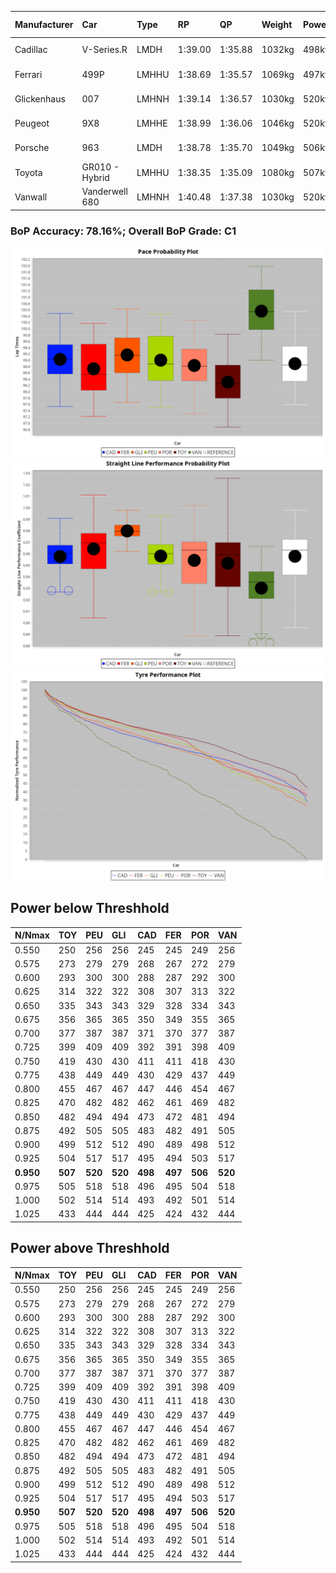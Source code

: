 |Manufacturer|Car|Type|RP|QP|Weight|Power¹|Threshhold|PINC|Power²|E/Stint|AVG Vmax|FDS|RDLC|L/Stint|BOP-Grade|ModelAccuracy|ModelPoints|Match%|
|:-|:-|:-|:-|:-|:-|:-|:-|:-|:-|:-|:-|:-|:-|:-|:-|:-|:-|:-|
|Cadillac|V-Series.R|LMDH|1:39.00|1:35.88|1032kg|498kw|210.0kph|0%|498kw|872MJ|294.80kph-317.88kph|-|1.03|29|+A2|98.38%|1765|93.75%|
|Ferrari|499P|LMHHU|1:38.69|1:35.57|1069kg|497kw|210.0kph|0%|497kw|881MJ|297.23kph-318.42kph|190kph|1.03|29|-B2|92.24%|2247|83.47%|
|Glickenhaus|007|LMHNH|1:39.14|1:36.57|1030kg|520kw|210.0kph|0%|520kw|913MJ|306.33kph-317.66kph|-|0.96|29|+B2|96.18%|554|82.49%|
|Peugeot|9X8|LMHHE|1:38.99|1:36.06|1046kg|520kw|210.0kph|0%|520kw|912MJ|297.10kph-319.42kph|150kph|1.02|29|~A1|87.65%|1795|100.00%|
|Porsche|963|LMDH|1:38.78|1:35.70|1049kg|506kw|210.0kph|0%|506kw|890MJ|296.39kph-318.61kph|-|1.01|29|-B1|96.81%|5438|86.55%|
|Toyota|GR010 - Hybrid|LMHHU|1:38.35|1:35.09|1080kg|507kw|210.0kph|0%|507kw|901MJ|295.25kph-325.50kph|190kph|1.01|29|-D1|86.04%|1751|66.93%|
|Vanwall|Vanderwell 680|LMHNH|1:40.48|1:37.38|1030kg|520kw|210.0kph|0%|520kw|901MJ|292.37kph-313.96kph|-|1.01|29|+Ω1|91.42%|501|33.95%|

### BoP Accuracy: 78.16%; Overall BoP Grade: C1
![PACECHART](./IMG/OFFICIAL.png)
![STRAIGHTLINEPERFORMANCECHART](./IMG/OFFICIAL_sp.png)
![TYREPERFORMANCECHART](./IMG/OFFICIAL_tw.png)

## Power below Threshhold
|N/Nmax|TOY|PEU|GLI|CAD|FER|POR|VAN|
|:-|:-|:-|:-|:-|:-|:-|:-|
|0.550|250|256|256|245|245|249|256|
|0.575|273|279|279|268|267|272|279|
|0.600|293|300|300|288|287|292|300|
|0.625|314|322|322|308|307|313|322|
|0.650|335|343|343|329|328|334|343|
|0.675|356|365|365|350|349|355|365|
|0.700|377|387|387|371|370|377|387|
|0.725|399|409|409|392|391|398|409|
|0.750|419|430|430|411|411|418|430|
|0.775|438|449|449|430|429|437|449|
|0.800|455|467|467|447|446|454|467|
|0.825|470|482|482|462|461|469|482|
|0.850|482|494|494|473|472|481|494|
|0.875|492|505|505|483|482|491|505|
|0.900|499|512|512|490|489|498|512|
|0.925|504|517|517|495|494|503|517|
|**0.950**|**507**|**520**|**520**|**498**|**497**|**506**|**520**|
|0.975|505|518|518|496|495|504|518|
|1.000|502|514|514|493|492|501|514|
|1.025|433|444|444|425|424|432|444|

## Power above Threshhold
|N/Nmax|TOY|PEU|GLI|CAD|FER|POR|VAN|
|:-|:-|:-|:-|:-|:-|:-|:-|
|0.550|250|256|256|245|245|249|256|
|0.575|273|279|279|268|267|272|279|
|0.600|293|300|300|288|287|292|300|
|0.625|314|322|322|308|307|313|322|
|0.650|335|343|343|329|328|334|343|
|0.675|356|365|365|350|349|355|365|
|0.700|377|387|387|371|370|377|387|
|0.725|399|409|409|392|391|398|409|
|0.750|419|430|430|411|411|418|430|
|0.775|438|449|449|430|429|437|449|
|0.800|455|467|467|447|446|454|467|
|0.825|470|482|482|462|461|469|482|
|0.850|482|494|494|473|472|481|494|
|0.875|492|505|505|483|482|491|505|
|0.900|499|512|512|490|489|498|512|
|0.925|504|517|517|495|494|503|517|
|**0.950**|**507**|**520**|**520**|**498**|**497**|**506**|**520**|
|0.975|505|518|518|496|495|504|518|
|1.000|502|514|514|493|492|501|514|
|1.025|433|444|444|425|424|432|444|
